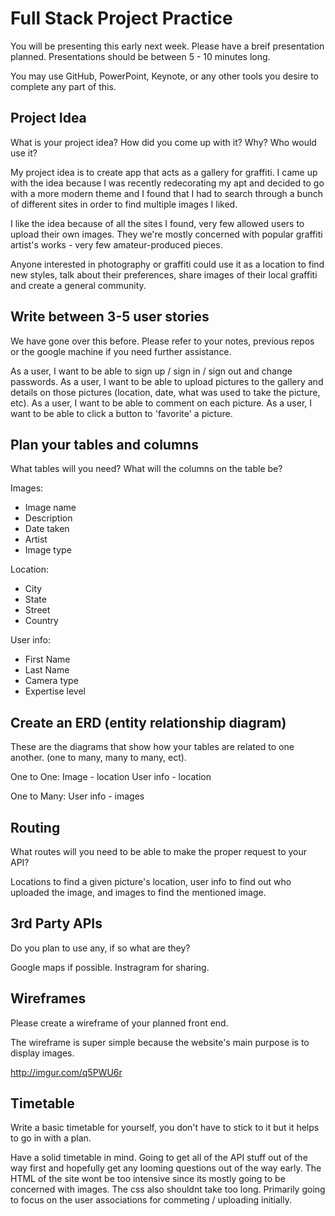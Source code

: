 # Full Stack Project Practice

You will be presenting this early next week.  Please have a breif presentation
planned.  Presentations should be between 5 - 10 minutes long.

You may use GitHub, PowerPoint, Keynote, or any other tools you desire to
complete any part of this.

## Project Idea

What is your project idea?  How did you come up with it? Why? Who would use it?

My project idea is to create app that acts as a gallery for graffiti. I came up with the idea because I was recently redecorating my apt and decided to go with a more modern theme and I found that I had to search through a bunch of different sites in order to find multiple images I liked.

I like the idea because of all the sites I found, very few allowed users to upload their own images. They we're mostly concerned with popular graffiti artist's works - very few amateur-produced pieces.

Anyone interested in photography or graffiti could use it as a location to find new styles, talk about their preferences, share images of their local graffiti and create a general community.

## Write between 3-5 user stories

We have gone over this before. Please refer to your notes, previous repos or the
google machine if you need further assistance.

As a user, I want to be able to sign up / sign in / sign out and change passwords.
As a user, I want to be able to upload pictures to the gallery and details on those pictures (location, date, what was used to take the picture, etc).
As a user, I want to be able to comment on each picture.
As a user, I want to be able to click a button to 'favorite' a picture.

## Plan your tables and columns

What tables will you need? What will the columns on the table be?

Images:
- Image name
- Description
- Date taken
- Artist
- Image type

Location:
- City
- State
- Street
- Country

User info:
- First Name
- Last Name
- Camera type
- Expertise level

## Create an ERD (entity relationship diagram)

These are the diagrams that show how your tables are related to one another.
(one to many, many to many, ect).

One to One:
Image - location
User info - location

One to Many:
User info - images

## Routing

What routes will you need to be able to make the proper request to your API?

Locations to find a given picture's location, user info to find out who uploaded the image, and images to find the mentioned image.

## 3rd Party APIs

Do you plan to use any, if so what are they?

Google maps if possible. Instragram for sharing.

## Wireframes

Please create a wireframe of your planned front end.

The wireframe is super simple because the website's main purpose is to display images.

http://imgur.com/q5PWU6r

## Timetable

Write a basic timetable for yourself, you don't have to stick to it but it
helps to go in with a plan.

Have a solid timetable in mind. Going to get all of the API stuff out of the way first and hopefully get any looming questions out of the way early. The HTML of the site wont be too intensive since its mostly going to be concerned with images. The css also shouldnt take too long. Primarily going to focus on the user associations for commeting / uploading initially.
